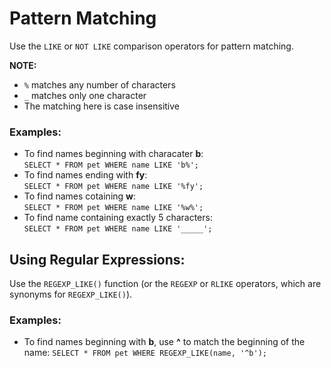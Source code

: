 # Pattern Matching
Use the `LIKE` or `NOT LIKE` comparison operators for pattern matching.

**NOTE:**
 - `%` matches any number of characters
 - `_` matches only one character
 - The matching here is case insensitive

### Examples:

 - To find names beginning with characater **b**:\
 `SELECT * FROM pet WHERE name LIKE 'b%';`
 - To find names ending with **fy**:\
 `SELECT * FROM pet WHERE name LIKE '%fy';`
 - To find names cotaining **w**:\
 `SELECT * FROM pet WHERE name LIKE '%w%';`
 - To find name containing exactly 5 characters:\
 `SELECT * FROM pet WHERE name LIKE '_____';`
    
## Using Regular Expressions:
Use the `REGEXP_LIKE()` function (or the `REGEXP` or `RLIKE` operators, which are synonyms for `REGEXP_LIKE()`).

### Examples:

 - To find names beginning with **b**, use **^** to match the beginning of the name:
 `SELECT * FROM pet WHERE REGEXP_LIKE(name, '^b');`
